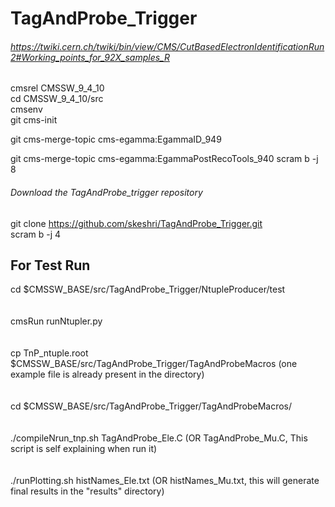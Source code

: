 # TagAndProbe_Trigger

###### https://twiki.cern.ch/twiki/bin/view/CMS/CutBasedElectronIdentificationRun2#Working_points_for_92X_samples_R
cmsrel CMSSW_9_4_10  
cd CMSSW_9_4_10/src  
cmsenv  
git cms-init

git cms-merge-topic cms-egamma:EgammaID_949

git cms-merge-topic cms-egamma:EgammaPostRecoTools_940 
scram b -j 8  

###### Download the TagAndProbe_trigger repository
git clone https://github.com/skeshri/TagAndProbe_Trigger.git  
scram b -j 4  

## For Test Run 
cd $CMSSW_BASE/src/TagAndProbe_Trigger/NtupleProducer/test   
<br>  
cmsRun runNtupler.py  
<br>  
cp TnP_ntuple.root $CMSSW_BASE/src/TagAndProbe_Trigger/TagAndProbeMacros  (one example file is already present in the directory)  
<br>  
cd $CMSSW_BASE/src/TagAndProbe_Trigger/TagAndProbeMacros/  
<br>  
./compileNrun_tnp.sh TagAndProbe_Ele.C 
(OR TagAndProbe_Mu.C, This script is self explaining when run it)   
<br>   
./runPlotting.sh histNames_Ele.txt 
(OR histNames_Mu.txt, this will generate final results in the "results" directory)   
